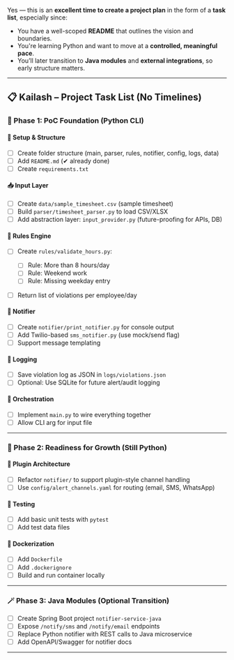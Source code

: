 Yes — this is an **excellent time to create a project plan** in the form of a **task list**, especially since:

* You have a well-scoped **README** that outlines the vision and boundaries.
* You're learning Python and want to move at a **controlled, meaningful pace**.
* You’ll later transition to **Java modules** and **external integrations**, so early structure matters.

---

## 📋 Kailash – Project Task List (No Timelines)

### 🧱 Phase 1: PoC Foundation (Python CLI)

#### 📂 Setup & Structure

* [ ] Create folder structure (main, parser, rules, notifier, config, logs, data)
* [ ] Add `README.md` (✔ already done)
* [ ] Create `requirements.txt`

#### 📥 Input Layer

* [ ] Create `data/sample_timesheet.csv` (sample timesheet)
* [ ] Build `parser/timesheet_parser.py` to load CSV/XLSX
* [ ] Add abstraction layer: `input_provider.py` (future-proofing for APIs, DB)

#### 🧠 Rules Engine

* [ ] Create `rules/validate_hours.py`:

  * [ ] Rule: More than 8 hours/day
  * [ ] Rule: Weekend work
  * [ ] Rule: Missing weekday entry
* [ ] Return list of violations per employee/day

#### 📣 Notifier

* [ ] Create `notifier/print_notifier.py` for console output
* [ ] Add Twilio-based `sms_notifier.py` (use mock/send flag)
* [ ] Support message templating

#### 🧾 Logging

* [ ] Save violation log as JSON in `logs/violations.json`
* [ ] Optional: Use SQLite for future alert/audit logging

#### 🚀 Orchestration

* [ ] Implement `main.py` to wire everything together
* [ ] Allow CLI arg for input file

---

### 🧱 Phase 2: Readiness for Growth (Still Python)

#### 🔌 Plugin Architecture

* [ ] Refactor `notifier/` to support plugin-style channel handling
* [ ] Use `config/alert_channels.yaml` for routing (email, SMS, WhatsApp)

#### 🧪 Testing

* [ ] Add basic unit tests with `pytest`
* [ ] Add test data files

#### 🐳 Dockerization

* [ ] Add `Dockerfile`
* [ ] Add `.dockerignore`
* [ ] Build and run container locally

---

### 🪄 Phase 3: Java Modules (Optional Transition)

* [ ] Create Spring Boot project `notifier-service-java`
* [ ] Expose `/notify/sms` and `/notify/email` endpoints
* [ ] Replace Python notifier with REST calls to Java microservice
* [ ] Add OpenAPI/Swagger for notifier docs

---


